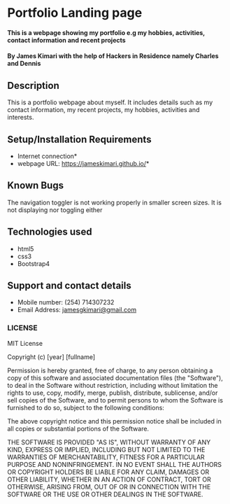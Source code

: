 # Portfolio Landing page
#### This is a webpage showing my portfolio e.g my hobbies, activities, contact information and recent projects
#### By **James Kimari with the help of Hackers in Residence namely Charles and Dennis**
## Description
This is a portfolio webpage about myself. It includes details such as my contact information, my recent projects, my hobbies, activities and interests.
## Setup/Installation Requirements
* Internet connection*
* webpage URL: https://jameskimari.github.io/*
## Known Bugs
The navigation toggler is not working properly in smaller screen sizes. It is not displaying nor toggling either
## Technologies used
* html5
* css3
* Bootstrap4
## Support and contact details
* Mobile number: (254) 714307232
* Email Address: jamesgkimari@gmail.com
### LICENSE
MIT License

Copyright (c) [year] [fullname]

Permission is hereby granted, free of charge, to any person obtaining a copy
of this software and associated documentation files (the "Software"), to deal
in the Software without restriction, including without limitation the rights
to use, copy, modify, merge, publish, distribute, sublicense, and/or sell
copies of the Software, and to permit persons to whom the Software is
furnished to do so, subject to the following conditions:

The above copyright notice and this permission notice shall be included in all
copies or substantial portions of the Software.

THE SOFTWARE IS PROVIDED "AS IS", WITHOUT WARRANTY OF ANY KIND, EXPRESS OR
IMPLIED, INCLUDING BUT NOT LIMITED TO THE WARRANTIES OF MERCHANTABILITY,
FITNESS FOR A PARTICULAR PURPOSE AND NONINFRINGEMENT. IN NO EVENT SHALL THE
AUTHORS OR COPYRIGHT HOLDERS BE LIABLE FOR ANY CLAIM, DAMAGES OR OTHER
LIABILITY, WHETHER IN AN ACTION OF CONTRACT, TORT OR OTHERWISE, ARISING FROM,
OUT OF OR IN CONNECTION WITH THE SOFTWARE OR THE USE OR OTHER DEALINGS IN THE
SOFTWARE.
